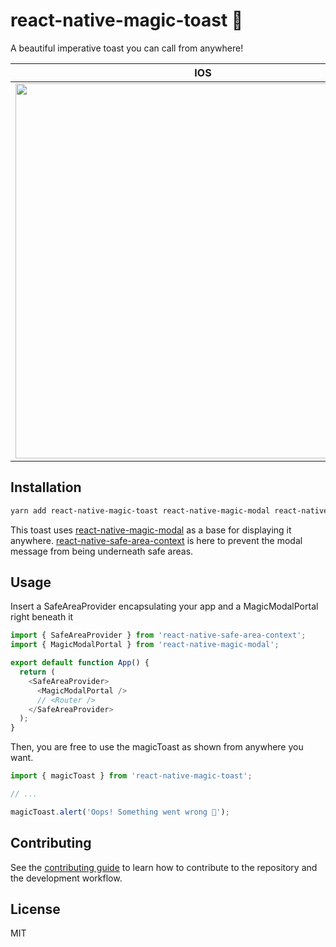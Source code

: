 # react-native-magic-toast 🦄

A beautiful imperative toast you can call from anywhere!

| IOS                                                                                                                           | Android                                                                                                                       |
| ----------------------------------------------------------------------------------------------------------------------------- | ----------------------------------------------------------------------------------------------------------------------------- |
| <img src="https://user-images.githubusercontent.com/50031755/155204679-ad8cc6e6-c29b-45a8-9542-1e77b0d7140c.gif" height=600/> | <img src="https://user-images.githubusercontent.com/50031755/155205325-d5f4c239-90b6-432b-9753-afe19d64695c.gif" height=600/> |

## Installation

```sh
yarn add react-native-magic-toast react-native-magic-modal react-native-safe-area-context
```

This toast uses [react-native-magic-modal](https://github.com/GSTJ/react-native-magic-modal) as a base for displaying it anywhere. [react-native-safe-area-context](https://github.com/th3rdwave/react-native-safe-area-context) is here to prevent the modal message from being underneath safe areas.

## Usage

Insert a SafeAreaProvider encapsulating your app and a MagicModalPortal right beneath it

```js
import { SafeAreaProvider } from 'react-native-safe-area-context';
import { MagicModalPortal } from 'react-native-magic-modal';

export default function App() {
  return (
    <SafeAreaProvider>
      <MagicModalPortal />
      // <Router />
    </SafeAreaProvider>
  );
}
```

Then, you are free to use the magicToast as shown from anywhere you want.

```js
import { magicToast } from 'react-native-magic-toast';

// ...

magicToast.alert('Oops! Something went wrong 😬');
```

## Contributing

See the [contributing guide](CONTRIBUTING.md) to learn how to contribute to the repository and the development workflow.

## License

MIT
